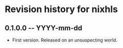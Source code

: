 # Revision history for nixhls

## 0.1.0.0 -- YYYY-mm-dd

* First version. Released on an unsuspecting world.
